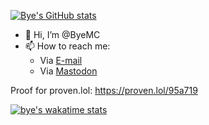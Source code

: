 [![Bye's GitHub stats](https://github-readme-stats.vercel.app/api?username=byemc&count_private&show_icons=true)](https://github.com/byemc)

- 👋 Hi, I’m @ByeMC
- 📫 How to reach me:
  - Via [E-mail](mailto:bye@byecorps.com)
  - Via [Mastodon](https://social.lol/@bye)

Proof for proven.lol: https://proven.lol/95a719 

[![bye's wakatime stats](https://github-readme-stats.vercel.app/api/wakatime?username=bye)](https://bye.omg.lol)
